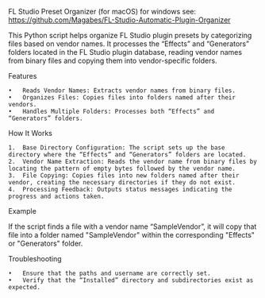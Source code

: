 FL Studio Preset Organizer (for macOS) for windows see: https://github.com/Magabes/FL-Studio-Automatic-Plugin-Organizer

This Python script helps organize FL Studio plugin presets by categorizing files based on vendor names. It processes the “Effects” and “Generators” folders located in the FL Studio plugin database, reading vendor names from binary files and copying them into vendor-specific folders.

Features

	•	Reads Vendor Names: Extracts vendor names from binary files.
	•	Organizes Files: Copies files into folders named after their vendors.
	•	Handles Multiple Folders: Processes both “Effects” and “Generators” folders.

How It Works

	1.	Base Directory Configuration: The script sets up the base directory where the “Effects” and “Generators” folders are located.
	2.	Vendor Name Extraction: Reads the vendor name from binary files by locating the pattern of empty bytes followed by the vendor name.
	3.	File Copying: Copies files into new folders named after their vendor, creating the necessary directories if they do not exist.
	4.	Processing Feedback: Outputs status messages indicating the progress and actions taken.

Example

If the script finds a file with a vendor name “SampleVendor”, it will copy that file into a folder named "SampleVendor" within the corresponding "Effects" or "Generators" folder.

Troubleshooting

	•	Ensure that the paths and username are correctly set.
	•	Verify that the “Installed” directory and subdirectories exist as expected.

